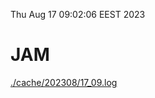 Thu Aug 17 09:02:06 EEST 2023
# JAM
<a href='./cache/202308/17_09.log'>./cache/202308/17_09.log</a>
